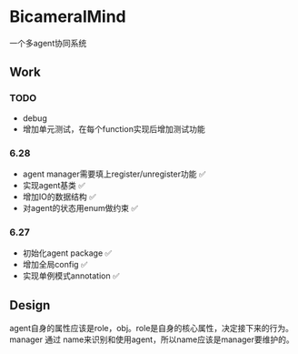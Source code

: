 # BicameralMind

一个多agent协同系统

## Work
### TODO
- debug
- 增加单元测试，在每个function实现后增加测试功能
### 6.28
- agent manager需要填上register/unregister功能 ✅
- 实现agent基类 ✅
- 增加IO的数据结构 ✅
- 对agent的状态用enum做约束 ✅
### 6.27
- 初始化agent package ✅
- 增加全局config ✅
- 实现单例模式annotation ✅

## Design
agent自身的属性应该是role，obj。role是自身的核心属性，决定接下来的行为。<br>
manager 通过 name来识别和使用agent，所以name应该是manager要维护的。